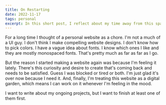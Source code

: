 ```yaml
---
title: On Restarting
date: 2022-11-17
tags: personal
excerpt: In this short post, I reflect about my time away from this space.
---
```


For a long time I thought of a personal website as a chore. I'm not a much of a UI guy. I don't think I make compelling website designs. I don't know how to pick colors. I have a vague idea about fonts. I know which ones I like and they are mostly monospaced fonts. That's pretty much as far as far as I go.

But the reason I started making a website again was because I'm feeling it lately. There's this curiosity and desire to create that's coming back and needs to be satisfied. Guess I was blocked or tired or both. I'm just glad it's over now because I need it. And, finally, I'm treating this website as a digital garden, which means I can work on it whenever I'm feeling in the mood.

I want to write about my ongoing projects, but I want to finish at least one of them first.
